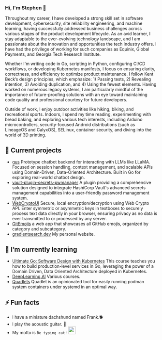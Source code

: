 ### Hi, I'm Stephen 👋

Throughout my career, I have developed a strong skill set in software development, cybersecurity, site reliability engineering, and machine learning, having successfully addressed business challenges across various stages of the product development lifecycle. As an avid learner, I stay adaptable to the ever-evolving technology landscape, and I am passionate about the innovation and opportunities the tech industry offers. I have had the privilege of working for such companies as Equinix, Global Payments, and Georgia Tech Research Institute.  

Whether I'm writing code in Go, scripting in Python, configuring CI/CD workflows, or developing Kubernetes manifests, I focus on ensuring clarity, correctness, and efficiency to optimize product maintenance. I follow Kent Beck’s design principles, which emphasize: 1) Passing tests, 2) Revealing intention, 3) Avoiding duplication, and 4) Using the fewest elements. Having worked on numerous legacy systems, I am particularly mindful of the importance of future-proofing solutions with an eye toward maintaining code quality and professional courtesy for future developers.

Outside of work, I enjoy outdoor activities like hiking, biking, and recreational sports. Indoors, I spend my time reading, experimenting with bread baking, and exploring various tech interests, including Arduino microcontrollers, security-focused Android distributions (such as LineageOS and CalyxOS), SELinux, container security, and diving into the world of 3D printing.


## 🔭 Current projects
- [gus](https://github.com/gradientsearch/gus) Prototype chatbot backend for interacting with LLMs like LLaMA. Focused on session handling, context management, and scalable APIs using Domain-Driven, Data-Oriented Architecture. Built in Go for exploring real-world chatbot design.
- [vault-plugin-secrets-pwmanager](https://github.com/gradientsearch/vault-plugin-secrets-pwmanager) A plugin providing a comprehensive solution designed to integrate HashiCorp Vault's advanced secrets management capabilities into a user-friendly password management system.
- [WebCryptoUI](https://github.com/gradientsearch/WebCryptoUI) Secure, local encryption/decryption using Web Crypto API. Enter symmetric or asymmetric keys in textboxes to securely process text data directly in your browser, ensuring privacy as no data is ever transmitted to or processed by any server.
- [GitEmojis](https://github.com/gradientsearch/gitemojis.com) a web app that showcases all GitHub emojis, organized by category and subcategory. 
- [gradientsearch.dev](https://github.com/gradientsearch/gradientsearch.dev) My personal website.

## 🌱 I’m currently learning

- [Ultimate Go: Software Design with Kubernetes](https://www.ardanlabs.com/training/ultimate-go/) This course teaches you how to build production-level services in Go, leveraging the power of a Domain Driven, Data Oriented Architecture deployed in Kubernetes.
- [DeepLearning.AI](https://www.deeplearning.ai/courses/) Various courses.
- [Quadlets](https://www.redhat.com/en/blog/multi-container-application-podman-quadlet) Quadlet is an opinionated tool for easily running podman system containers under systemd in an optimal way. 

## ⚡ Fun facts
- I have a miniature dachshund named Frank.🐕
- I play the acoustic guitar. 🎸
- My motto is `Be typing cat!` <image src="https://github.com/user-attachments/assets/a2ccfe59-e923-4b39-ada5-b85d074255e8" width="25px"> 
